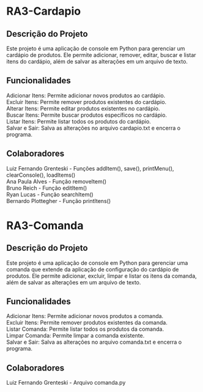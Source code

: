 # RA3-Cardapio

## Descrição do Projeto
Este projeto é uma aplicação de console em Python para gerenciar um cardápio de produtos. Ele permite adicionar, remover, editar, buscar e listar itens do cardápio, além de salvar as alterações em um arquivo de texto.

## Funcionalidades
Adicionar Itens: Permite adicionar novos produtos ao cardápio.  
Excluir Itens: Permite remover produtos existentes do cardápio.  
Alterar Itens: Permite editar produtos existentes no cardápio.  
Buscar Itens: Permite buscar produtos específicos no cardápio.  
Listar Itens: Permite listar todos os produtos do cardápio.  
Salvar e Sair: Salva as alterações no arquivo cardapio.txt e encerra o programa.

## Colaboradores
Luiz Fernando Grenteski - Funções addItem(), save(), printMenu(), clearConsole(), loadItems()  
Ana Paula Alves - Função removeItem()  
Bruno Reich - Função editItem()  
Ryan Lucas - Função searchItem()  
Bernardo Plottegher - Função printItens()  

# RA3-Comanda  

## Descrição do Projeto  
Este projeto é uma aplicação de console em Python para gerenciar uma comanda que extende da aplicação de configuração do cardápio de produtos. Ele permite adicionar, excluir, limpar e listar os itens da comanda, além de salvar as alterações em um arquivo de texto.

## Funcionalidades
Adicionar Itens: Permite adicionar novos produtos a comanda.    
Excluir Itens: Permite remover produtos existentes da comanda.  
Listar Comanda: Permite listar todos os produtos da comanda.  
Limpar Comanda: Permite limpar a comanda existente.  
Salvar e Sair: Salva as alterações no arquivo comanda.txt e encerra o programa.  

## Colaboradores  
Luiz Fernando Grenteski - Arquivo comanda.py
